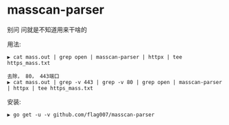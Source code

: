 # masscan-parser
别问 问就是不知道用来干啥的

用法:

```
▶ cat mass.out | grep open | masscan-parser | httpx | tee https_mass.txt
```


```
去除， 80， 443端口
▶ cat mass.out | grep -v 443 | grep -v 80 | grep open | masscan-parser | httpx | tee https_mass.txt
```

安装:

```
▶ go get -u -v github.com/flag007/masscan-parser
```
